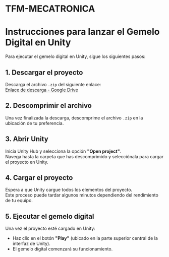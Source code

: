 # TFM-MECATRONICA

# Instrucciones para lanzar el Gemelo Digital en Unity

Para ejecutar el gemelo digital en Unity, sigue los siguientes pasos:

## 1. Descargar el proyecto

Descarga el archivo `.zip` del siguiente enlace:  
[Enlace de descarga - Google Drive](https://drive.google.com/file/d/1lEymYetTVx7IL7ixrpGzHGbF3Xi4YvGF/view?usp=drive_link)

## 2. Descomprimir el archivo

Una vez finalizada la descarga, descomprime el archivo `.zip` en la ubicación de tu preferencia.

## 3. Abrir Unity

Inicia Unity Hub y selecciona la opción **"Open project"**.  
Navega hasta la carpeta que has descomprimido y selecciónala para cargar el proyecto en Unity.

## 4. Cargar el proyecto

Espera a que Unity cargue todos los elementos del proyecto.  
Este proceso puede tardar algunos minutos dependiendo del rendimiento de tu equipo.

## 5. Ejecutar el gemelo digital

Una vez el proyecto esté cargado en Unity:

- Haz clic en el botón **"Play"** (ubicado en la parte superior central de la interfaz de Unity).
- El gemelo digital comenzará su funcionamiento.

